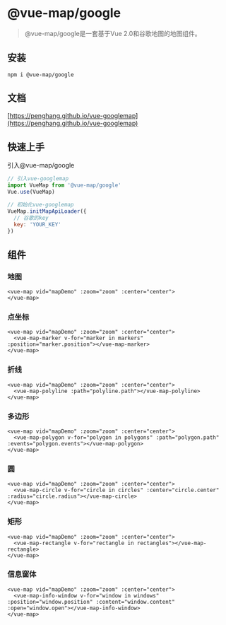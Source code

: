 # @vue-map/google

> @vue-map/google是一套基于Vue 2.0和谷歌地图的地图组件。

## 安装
```
npm i @vue-map/google
```

## 文档
[https://penghang.github.io/vue-googlemap](https://penghang.github.io/vue-googlemap)


## 快速上手

引入@vue-map/google

```javascript
// 引入vue-googlemap
import VueMap from '@vue-map/google'
Vue.use(VueMap)

// 初始化vue-googlemap
VueMap.initMapApiLoader({
  // 谷歌的key
  key: 'YOUR_KEY'
})
```

## 组件

### 地图

```vue
<vue-map vid="mapDemo" :zoom="zoom" :center="center">
</vue-map>
```

### 点坐标

```vue
<vue-map vid="mapDemo" :zoom="zoom" :center="center">
  <vue-map-marker v-for="marker in markers" :position="marker.position"></vue-map-marker>
</vue-map>
```

### 折线

```vue
<vue-map vid="mapDemo" :zoom="zoom" :center="center">
  <vue-map-polyline :path="polyline.path"></vue-map-polyline>
</vue-map>
```

### 多边形

```vue
<vue-map vid="mapDemo" :zoom="zoom" :center="center">
  <vue-map-polygon v-for="polygon in polygons" :path="polygon.path" :events="polygon.events"></vue-map-polygon>
</vue-map>
```

### 圆

```vue
<vue-map vid="mapDemo" :zoom="zoom" :center="center">
  <vue-map-circle v-for="circle in circles" :center="circle.center" :radius="circle.radius"></vue-map-circle>
</vue-map>
```

### 矩形

```vue
<vue-map vid="mapDemo" :zoom="zoom" :center="center">
  <vue-map-rectangle v-for="rectangle in rectangles"></vue-map-rectangle>
</vue-map>
```

### 信息窗体

```vue
<vue-map vid="mapDemo" :zoom="zoom" :center="center">
  <vue-map-info-window v-for="window in windows" :position="window.position" :content="window.content" :open="window.open"></vue-map-info-window>
</vue-map>
```
